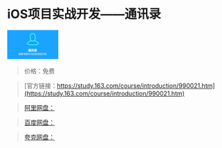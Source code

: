 # iOS项目实战开发——通讯录

![img](../../../assets/study163/free/6630845664349732715.jpg)

> 价格：免费

> [官方链接：https://study.163.com/course/introduction/990021.htm](https://study.163.com/course/introduction/990021.htm)

> [阿里网盘：]()

> [百度网盘：]()

> [夸克网盘：]()
